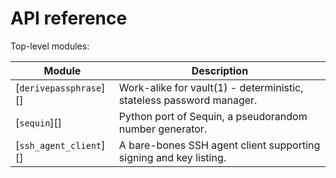 # API reference

Top-level modules:

Module                  | Description
----------------------- | --------------------------------------------------------------------
[`derivepassphrase`][]  | Work-alike for vault(1) - deterministic, stateless password manager.
[`sequin`][]            | Python port of Sequin, a pseudorandom number generator.
[`ssh_agent_client`][]  | A bare-bones SSH agent client supporting signing and key listing.

  [derivepassphrase]: reference/derivepassphrase.md
  [sequin]: reference/sequin.md
  [ssh_agent_client]: reference/ssh_agent_client.md
